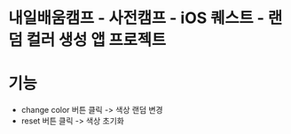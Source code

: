 # 내일배움캠프 - 사전캠프 - iOS 퀘스트 - 랜덤 컬러 생성 앱 프로젝트

# 기능 
  - change color 버튼 클릭 -> 색상 랜덤 변경
  - reset 버튼 클릭 -> 색상 초기화 
